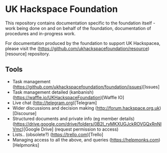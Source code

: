 UK Hackspace Foundation
========================

This repository contains documentation specific to the foundation itself - work being done on and on behalf of the foundation, documentation of procedures and in-progress work.

For documentation produced by the foundation to support UK Hackspacea, please visit the (https://github.com/ukhackspacefoundation/resource)[resource] repository.

Tools
-----

* Task management (https://github.com/ukhackspacefoundation/foundation/issues)[Issues]
* Task management detailed (kanbanish) (https://waffle.io/UKHackspaceFoundation)[Waffle IO]
* Live chat (http://telegram.org)[Telegram]
* Wider discussions and decision making (http://forum.hackspace.org.uk)[Discourse]
* Structured documents and private info (eg member details) (https://drive.google.com/drive/folders/0B2I_ryMKXUGJckROVGQxRnNIVmc)[Google Drive] (request permission to access)
* Lists.. (obsolete?) (https://trello.com)[Trello]
* Managing access to all the above, and queries (https://helpmonks.com)[Helpmonks]
